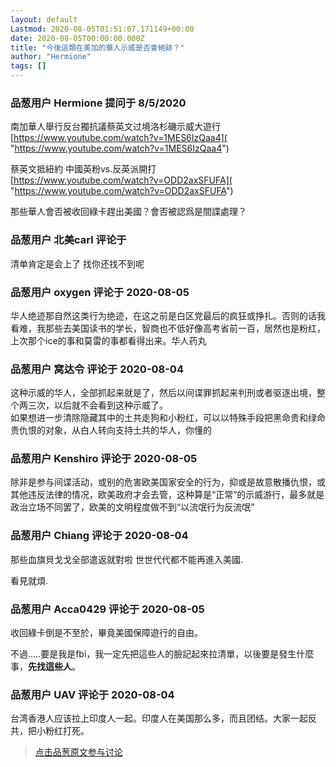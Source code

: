 ```yaml
---
layout: default
Lastmod: 2020-08-05T01:51:07.171149+00:00
date: 2020-08-05T00:00:00.000Z
title: "今後這類在美加的華人示威是否會絕跡？"
author: "Hermione"
tags: []
---
```



### 品葱用户 **Hermione** 提问于 8/5/2020
    
南加華人舉行反台獨抗議蔡英文过境洛杉磯示威大遊行  
[https://www.youtube.com/watch?v=1MES6IzQaa4]( "https://www.youtube.com/watch?v=1MES6IzQaa4")  
  
蔡英文抵紐約 中國英粉vs.反英派開打  
[https://www.youtube.com/watch?v=ODD2axSFUFA]( "https://www.youtube.com/watch?v=ODD2axSFUFA")  
  
  
那些華人會否被收回綠卡趕出美國？會否被認爲是間諜處理？
    
                

### 品葱用户 **北美carl** 评论于 
        
清单肯定是会上了 找你还找不到呢
        
                

### 品葱用户 **oxygen** 评论于 2020-08-05
        
华人绝迹那自然这类行为绝迹，在这之前是白区党最后的疯狂或挣扎。否则的话我看难，我那些去美国读书的学长，智商也不低好像高考省前一百，居然也是粉红，上次那个ice的事和莫雷的事都看得出来。华人药丸
        
                

### 品葱用户 **窝达令** 评论于 2020-08-04
        
这种示威的华人，全部抓起来就是了，然后以间谍罪抓起来判刑或者驱逐出境，整个两三次，以后就不会看到这种示威了。  
如果想进一步清除隐藏其中的土共走狗和小粉红，可以以特殊手段把黑命贵和绿命贵仇恨的对象，从白人转向支持土共的华人，你懂的
        
                

### 品葱用户 **Kenshiro** 评论于 2020-08-05
        
除非是参与间谍活动，或别的危害欧美国家安全的行为，抑或是故意散播仇恨，或其他违反法律的情况，欧美政府才会去管，这种算是“正常”的示威游行，最多就是政治立场不同罢了，欧美的文明程度做不到“以流氓行为反流氓”
        
                

### 品葱用户 **Chiang** 评论于 2020-08-04
        
那些血旗貝戈戈全部遣返就對啦 世世代代都不能再進入美國.   
  
看見就煩.
        
                

### 品葱用户 **Acca0429** 评论于 2020-08-05
        
收回綠卡倒是不至於，畢竟美國保障遊行的自由。  
  
不過.....要是我是fbi，我一定先把這些人的臉記起來拉清單，以後要是發生什麼事，**先找這些人**。
        
                

### 品葱用户 **UAV** 评论于 2020-08-04
        
台湾香港人应该拉上印度人一起。印度人在美国那么多，而且团结。大家一起反共，把小粉红打死。
        
                





> [点击品葱原文参与讨论](https://pincong.rocks/question/29381)


